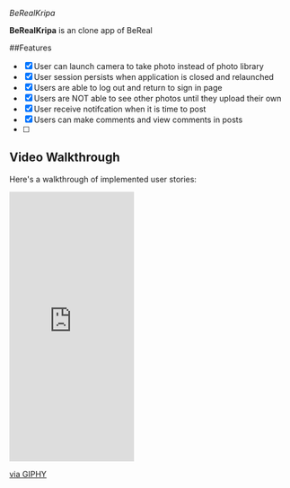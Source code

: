 *BeRealKripa*

**BeRealKripa** is an clone app of BeReal

##Features
- [X] User can launch camera to take photo instead of photo library
- [X] User session persists when application is closed and relaunched
- [X] Users are able to log out and return to sign in page
- [X] Users are NOT able to see other photos until they upload their own    
- [X] User receive notifcation when it is time to post
- [X] Users can make comments and view comments in posts
- [ ] 
## Video Walkthrough

Here's a walkthrough of implemented user stories:

<iframe src="https://giphy.com/embed/Glh1xipT8MZMMT8UfY" width="222" height="480" frameBorder="0" class="giphy-embed" allowFullScreen></iframe><p><a href="https://giphy.com/gifs/Glh1xipT8MZMMT8UfY">via GIPHY</a></p>

